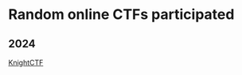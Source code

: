 # Random online CTFs participated

## 2024
[KnightCTF](https://github.com/warlocksmurf/ctftime-writeups/blob/main/KnightCTF)
